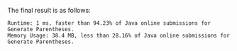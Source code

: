 The final result is as follows:

```
Runtime: 1 ms, faster than 94.23% of Java online submissions for Generate Parentheses.
Memory Usage: 38.4 MB, less than 28.16% of Java online submissions for Generate Parentheses.
```
